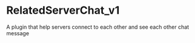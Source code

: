 # RelatedServerChat_v1
A plugin that help servers connect to each other and see each other chat message
